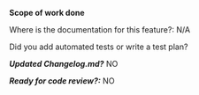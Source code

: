 **Scope of work done**

<!-- Description of PR goes here -->

<!-- Relevant screenshots go here (optional) -->

Where is the documentation for this feature?: N/A

Did you add automated tests or write a test plan?

***Updated Changelog.md?*** NO

***Ready for code review?:*** NO
